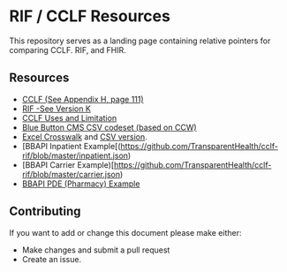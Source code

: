 RIF / CCLF Resources
====================

This repository serves as a landing page containing relative pointers for comparing CCLF. RIF, and FHIR.

Resources
---------
* [CCLF (See Appendix H, page 111)](https://www.cms.gov/Medicare/Medicare-Fee-for-Service-Payment/sharedsavingsprogram/Downloads/MSSP-Reference-Table.PDF)
* [RIF -See Version K](https://www.ccwdata.org/web/guest/data-dictionaries)
* [CCLF Uses and Limitation](https://pb22817.salientcloud.com/resources/CCLF_Uses_and_Limitations_v3.pdf)
* [Blue Button CMS CSV codeset (based on CCW)](https://github.com/CMSgov/bluebutton-csv-codesets)
* [Excel Crosswalk]() and [CSV version]().
* [BBAPI Inpatient Example[(https://github.com/TransparentHealth/cclf-rif/blob/master/inpatient.json)
* [BBAPI Carrier Example)[https://github.com/TransparentHealth/cclf-rif/blob/master/carrier.json)
* [BBAPI PDE (Pharmacy) Example](https://github.com/TransparentHealth/cclf-rif/blob/master/pde.json)


Contributing
------------

If you want to add or change this document please make either: 

* Make changes and submit a pull request
* Create an issue.
